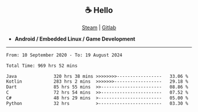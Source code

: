 <h2 align="center"> ☕ Hello </h2>

<p align="center">
  <a href="https://steamcommunity.com/id/Niforances/">Steam</a> |
  <a href="https://gitlab.com/niforances">Gitlab</a>
</p>

 - **Android / Embedded Linux / Game Development**

------

<!--START_SECTION:waka-->

```txt
From: 10 September 2020 - To: 19 August 2024

Total Time: 969 hrs 52 mins

Java              320 hrs 38 mins >>>>>>>>-----------------   33.06 %
Kotlin            283 hrs 2 mins  >>>>>>>------------------   29.18 %
Dart              85 hrs 55 mins  >>-----------------------   08.86 %
C                 72 hrs 54 mins  >>-----------------------   07.52 %
C#                48 hrs 29 mins  >------------------------   05.00 %
Python            32 hrs          >------------------------   03.30 %
```

<!--END_SECTION:waka-->
